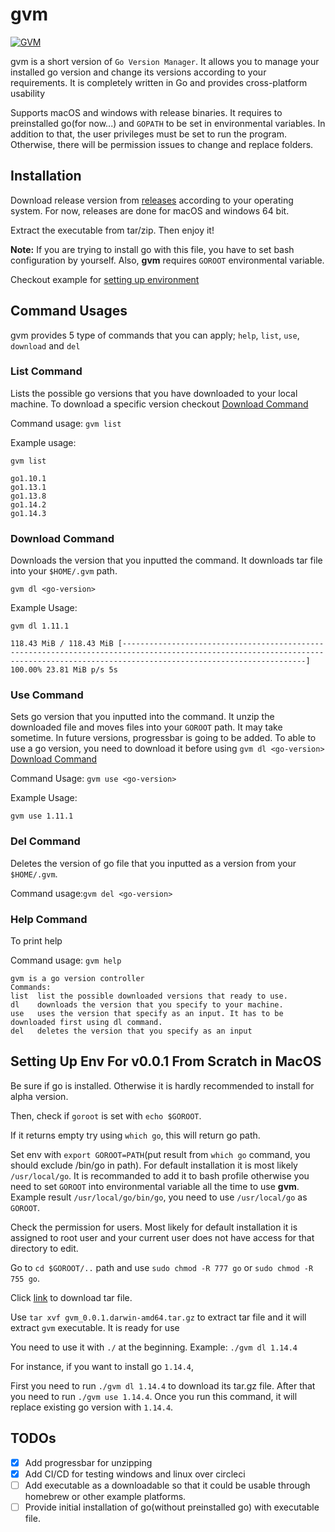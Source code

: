 # gvm

[![GVM](https://circleci.com/gh/olimpias/gvm.svg?style=svg)](<https://app.circleci.com/pipelines/github/olimpias/gvm>)


gvm is a short version of `Go Version Manager`. It allows you to manage your installed go version and change its versions
according to your requirements. It is completely written in Go and provides cross-platform usability

Supports macOS and windows with release binaries. It requires to preinstalled go(for now...) and `GOPATH` to be
set in environmental variables. In addition to that, the user privileges must be set to run the program. Otherwise, there will
be permission issues to change and replace folders.

## Installation

Download release version from [releases](https://github.com/olimpias/gvm/releases) according to your operating system. For now, releases are done for macOS and windows 64 bit.

Extract the executable from tar/zip. Then enjoy it!

**Note:** If you are trying to install go with this file, you have to set bash configuration by yourself. Also, **gvm** requires `GOROOT` environmental variable.

Checkout example for [setting up environment](#setting-up-env-for-v001-from-scratch-in-macos)

## Command Usages
gvm provides 5 type of commands that you can apply; `help`, `list`, `use`, `download` and `del`

### List Command
Lists the possible go versions that you have downloaded to your local machine. To download a specific version checkout [Download Command](#download-command)

Command usage: `gvm list`

Example usage: 

`gvm list`

```
go1.10.1
go1.13.1
go1.13.8
go1.14.2
go1.14.3
```

### Download Command
Downloads the version that you inputted the command. It downloads tar file into your `$HOME/.gvm` path.

`gvm dl <go-version>`

Example Usage:

`gvm dl 1.11.1`

```
118.43 MiB / 118.43 MiB [-------------------------------------------------------------------------------------------------------------------------------------------------------------------------------------] 100.00% 23.81 MiB p/s 5s
```

### Use Command
Sets go version that you inputted into the command. It unzip the downloaded file and moves files into your `GOROOT` path. It may take sometime. In future versions, progressbar is going to be added.
To able to use a go version, you need to download it before using `gvm dl <go-version>` [Download Command](#download-command)

Command Usage: `gvm use <go-version>`

Example Usage:

`gvm use 1.11.1`

### Del Command
Deletes the version of go file that you inputted as a version from your `$HOME/.gvm`.

Command usage:`gvm del <go-version>`

### Help Command
To print help

Command usage: `gvm help`

```
gvm is a go version controller
Commands:
list  list the possible downloaded versions that ready to use.
dl    downloads the version that you specify to your machine.
use   uses the version that specify as an input. It has to be downloaded first using dl command.
del   deletes the version that you specify as an input
```

## Setting Up Env For v0.0.1 From Scratch in MacOS

Be sure if go is installed. Otherwise it is hardly recommended to install for alpha version.

Then, check if `goroot` is set with  `echo $GOROOT`.

If it returns empty try using `which go`, this will return go path.

Set env with `export GOROOT=PATH`(put result from `which go` command, you should exclude /bin/go in path). For default installation it is most likely `/usr/local/go`. It is recommanded to add it to bash profile
otherwise you need to set `GOROOT` into environmental variable all the time to use **gvm**.
Example result `/usr/local/go/bin/go`, you need to use `/usr/local/go` as `GOROOT`.

Check the permission for users. Most likely for default installation it is assigned to root user and your current user does not have access for that directory to edit.

Go to `cd $GOROOT/..` path and use `sudo chmod -R 777 go` or `sudo chmod -R 755 go`.

Click [link](https://github.com/olimpias/gvm/releases/download/v0.0.1/gvm_0.0.1.darwin-amd64.tar.gz) to download tar file.

Use `tar xvf gvm_0.0.1.darwin-amd64.tar.gz` to extract tar file and it will extract `gvm` executable. It is ready for use

You need to use it with `./` at the beginning. Example: `./gvm dl 1.14.4`

For instance, if you want to install go `1.14.4`,

First you need to run `./gvm dl 1.14.4` to download its tar.gz file.
After that you need to run `./gvm use 1.14.4`. Once you run this command, it will replace existing go version with `1.14.4`.

## TODOs
- [X] Add progressbar for unzipping
- [X] Add CI/CD for testing windows and linux over circleci
- [ ] Add executable as a downloadable so that it could be usable through homebrew or other example platforms.
- [ ] Provide initial installation of go(without preinstalled go) with executable file.
